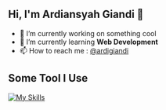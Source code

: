 ## Hi, I'm Ardiansyah Giandi 👋

- 🔭 I’m currently working on something cool 
- 🌱 I’m currently learning **Web Development**
- 📫 How to reach me : [@ardigiandi](https://www.instagram.com/ardigiandi?igsh=MWxjcDE0MnVpNWM0aQ==)

## Some Tool I Use

[![My Skills](https://skillicons.dev/icons?i=js,html,css,bootstrap,tailwind)](https://skillicons.dev)
